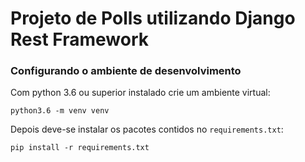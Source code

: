 # Projeto de Polls utilizando Django Rest Framework

### Configurando o ambiente de desenvolvimento

Com python 3.6 ou superior instalado crie um ambiente virtual:
```
python3.6 -m venv venv
```

Depois deve-se instalar os pacotes contidos no `requirements.txt`:
```
pip install -r requirements.txt
```
